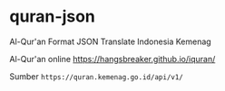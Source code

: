 # quran-json
Al-Qur'an Format JSON Translate Indonesia Kemenag

Al-Qur'an online <a href="https://hangsbreaker.github.io/iquran/" target="_blank">https://hangsbreaker.github.io/iquran/</a>

Sumber
`https://quran.kemenag.go.id/api/v1/`
